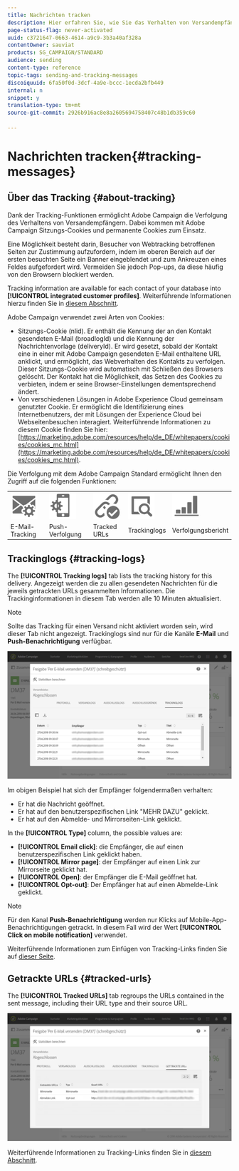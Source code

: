 ```yaml
---
title: Nachrichten tracken
description: Hier erfahren Sie, wie Sie das Verhalten von Versandempfängern tracken können.
page-status-flag: never-activated
uuid: c3721647-0663-4614-a9c9-3b3a40af328a
contentOwner: sauviat
products: SG_CAMPAIGN/STANDARD
audience: sending
content-type: reference
topic-tags: sending-and-tracking-messages
discoiquuid: 6fa50f0d-3dcf-4a9e-bccc-1ecda2bfb449
internal: n
snippet: y
translation-type: tm+mt
source-git-commit: 2926b916ac8e8a2605694758407c48b1db359c60

---
```



# Nachrichten tracken{#tracking-messages}

## Über das Tracking {#about-tracking}

Dank der Tracking-Funktionen ermöglicht Adobe Campaign die Verfolgung des Verhaltens von Versandempfängern. Dabei kommen mit Adobe Campaign Sitzungs-Cookies und permanente Cookies zum Einsatz.

Eine Möglichkeit besteht darin, Besucher von Webtracking betroffenen Seiten zur Zustimmung aufzufordern, indem im oberen Bereich auf der ersten besuchten Seite ein Banner eingeblendet und zum Ankreuzen eines Feldes aufgefordert wird. Vermeiden Sie jedoch Pop-ups, da diese häufig von den Browsern blockiert werden.

Tracking information are available for each contact of your database into **[!UICONTROL integrated customer profiles]**. Weiterführende Informationen hierzu finden Sie in [diesem Abschnitt](../../audiences/using/integrated-customer-profile.md).

Adobe Campaign verwendet zwei Arten von Cookies:

* Sitzungs-Cookie (nlid). Er enthält die Kennung der an den Kontakt gesendeten E-Mail (broadlogId) und die Kennung der Nachrichtenvorlage (deliveryId). Er wird gesetzt, sobald der Kontakt eine in einer mit Adobe Campaign gesendeten E-Mail enthaltene URL anklickt, und ermöglicht, das Webverhalten des Kontakts zu verfolgen. Dieser Sitzungs-Cookie wird automatisch mit Schließen des Browsers gelöscht. Der Kontakt hat die Möglichkeit, das Setzen des Cookies zu verbieten, indem er seine Browser-Einstellungen dementsprechend ändert.
* Von verschiedenen Lösungen in Adobe Experience Cloud gemeinsam genutzter Cookie. Er ermöglicht die Identifizierung eines Internetbenutzers, der mit Lösungen der Experience Cloud bei Webseitenbesuchen interagiert. Weiterführende Informationen zu diesem Cookie finden Sie hier: [https://marketing.adobe.com/resources/help/de_DE/whitepapers/cookies/cookies_mc.html](https://marketing.adobe.com/resources/help/de_DE/whitepapers/cookies/cookies_mc.html).

Die Verfolgung mit dem Adobe Campaign Standard ermöglicht Ihnen den Zugriff auf die folgenden Funktionen:

<table>
<tr>
    <td valign="top">
        <a href="../../administration/using/configuring-email-channel.md#tracking-parameters"><img width="60px" alt="Bedingungen" src="assets/icon_email_parameters.png"/></a>
    </td>
    <td valign="top">
        <a href="https://helpx.adobe.com/de/campaign/kb/push-tracking.html"><img width="60px" alt="Bedingungen" src="assets/icon_push_parameters.png"/></a>
    </td>
    <td valign="top">
        <a href="../../designing/using/links.md#about-tracked-urls"><img width="60px" alt="Bedingungen" src="assets/icon_url.png"/></a>
    </td>
        <td valign="top">
          <a href="../../sending/using/tracking-messages.md#tracking-logs"><img width="60px" alt="Bedingungen" src="assets/icon_log.png"/></a>
    </td>
    </td>
    <td valign="top">
          <a href="../../reporting/using/tracking-indicators.md"><img width="60px" alt="Bedingungen" src="assets/icon_report.png"/></a>

</tr>
<tr>
<td>E-Mail-Tracking</td>
<td>Push-Verfolgung</td>
<td>Tracked URLs</td>
<td>Trackinglogs </td>
<td>Verfolgungsbericht</td>
</tr>

</table>

## Trackinglogs  {#tracking-logs}

The **[!UICONTROL Tracking logs]** tab lists the tracking history for this delivery. Angezeigt werden die zu allen gesendeten Nachrichten für die jeweils getrackten URLs gesammelten Informationen. Die Trackinginformationen in diesem Tab werden alle 10 Minuten aktualisiert.

>[!NOTE]
>
>Sollte das Tracking für einen Versand nicht aktiviert worden sein, wird dieser Tab nicht angezeigt. Trackinglogs sind nur für die Kanäle **E-Mail** und **Push-Benachrichtigung** verfügbar.

![](assets/tracking_logs.png)

Im obigen Beispiel hat sich der Empfänger folgendermaßen verhalten:

* Er hat die Nachricht geöffnet.
* Er hat auf den benutzerspezifischen Link &quot;MEHR DAZU&quot; geklickt.
* Er hat auf den Abmelde- und Mirrorseiten-Link geklickt.

In the **[!UICONTROL Type]** column, the possible values are:

* **[!UICONTROL Email click]**: die Empfänger, die auf einen benutzerspezifischen Link geklickt haben.
* **[!UICONTROL Mirror page]**: der Empfänger auf einen Link zur Mirrorseite geklickt hat.
* **[!UICONTROL Open]**: der Empfänger die E-Mail geöffnet hat.
* **[!UICONTROL Opt-out]**: Der Empfänger hat auf einen Abmelde-Link geklickt.

>[!NOTE]
>
>Für den Kanal **Push-Benachrichtigung** werden nur Klicks auf Mobile-App-Benachrichtigungen getrackt. In diesem Fall wird der Wert **[!UICONTROL Click on mobile notification]** verwendet.

Weiterführende Informationen zum Einfügen von Tracking-Links finden Sie auf [dieser Seite](../../designing/using/links.md#inserting-a-link).

## Getrackte URLs {#tracked-urls}

The **[!UICONTROL Tracked URLs]** tab regroups the URLs contained in the sent message, including their URL type and their source URL.

![](assets/sending_delivery6.png)

Weiterführende Informationen zu Tracking-Links finden Sie in [diesem Abschnitt](../../designing/using/links.md#about-tracked-urls).
